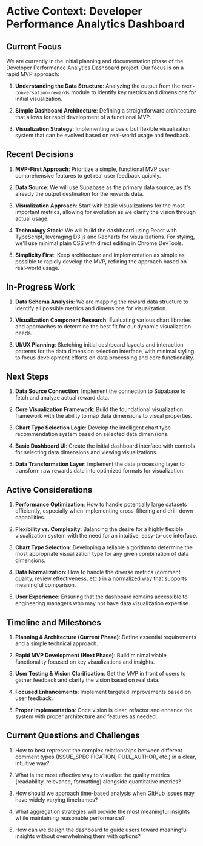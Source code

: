 # Active Context: Developer Performance Analytics Dashboard

## Current Focus

We are currently in the initial planning and documentation phase of the Developer Performance Analytics Dashboard project. Our focus is on a rapid MVP approach:

1. **Understanding the Data Structure**: Analyzing the output from the `text-conversation-rewards` module to identify key metrics and dimensions for initial visualization.

2. **Simple Dashboard Architecture**: Defining a straightforward architecture that allows for rapid development of a functional MVP.

3. **Visualization Strategy**: Implementing a basic but flexible visualization system that can be evolved based on real-world usage and feedback.

## Recent Decisions

1. **MVP-First Approach**: Prioritize a simple, functional MVP over comprehensive features to get real user feedback quickly.

2. **Data Source**: We will use Supabase as the primary data source, as it's already the output destination for the rewards data.

3. **Visualization Approach**: Start with basic visualizations for the most important metrics, allowing for evolution as we clarify the vision through actual usage.

4. **Technology Stack**: We will build the dashboard using React with TypeScript, leveraging D3.js and Recharts for visualizations. For styling, we'll use minimal plain CSS with direct editing in Chrome DevTools.

5. **Simplicity First**: Keep architecture and implementation as simple as possible to rapidly develop the MVP, refining the approach based on real-world usage.

## In-Progress Work

1. **Data Schema Analysis**: We are mapping the reward data structure to identify all possible metrics and dimensions for visualization.

2. **Visualization Component Research**: Evaluating various chart libraries and approaches to determine the best fit for our dynamic visualization needs.

3. **UI/UX Planning**: Sketching initial dashboard layouts and interaction patterns for the data dimension selection interface, with minimal styling to focus development efforts on data processing and core functionality.

## Next Steps

1. **Data Source Connection**: Implement the connection to Supabase to fetch and analyze actual reward data.

2. **Core Visualization Framework**: Build the foundational visualization framework with the ability to map data dimensions to visual properties.

3. **Chart Type Selection Logic**: Develop the intelligent chart type recommendation system based on selected data dimensions.

4. **Basic Dashboard UI**: Create the initial dashboard interface with controls for selecting data dimensions and viewing visualizations.

5. **Data Transformation Layer**: Implement the data processing layer to transform raw rewards data into optimized formats for visualization.

## Active Considerations

1. **Performance Optimization**: How to handle potentially large datasets efficiently, especially when implementing cross-filtering and drill-down capabilities.

2. **Flexibility vs. Complexity**: Balancing the desire for a highly flexible visualization system with the need for an intuitive, easy-to-use interface.

3. **Chart Type Selection**: Developing a reliable algorithm to determine the most appropriate visualization type for any given combination of data dimensions.

4. **Data Normalization**: How to handle the diverse metrics (comment quality, review effectiveness, etc.) in a normalized way that supports meaningful comparison.

5. **User Experience**: Ensuring that the dashboard remains accessible to engineering managers who may not have data visualization expertise.

## Timeline and Milestones

1. **Planning & Architecture (Current Phase)**: Define essential requirements and a simple technical approach.

2. **Rapid MVP Development (Next Phase)**: Build minimal viable functionality focused on key visualizations and insights.

3. **User Testing & Vision Clarification**: Get the MVP in front of users to gather feedback and clarify the vision based on real data.

4. **Focused Enhancements**: Implement targeted improvements based on user feedback.

5. **Proper Implementation**: Once vision is clear, refactor and enhance the system with proper architecture and features as needed.

## Current Questions and Challenges

1. How to best represent the complex relationships between different comment types (ISSUE_SPECIFICATION, PULL_AUTHOR, etc.) in a clear, intuitive way?

2. What is the most effective way to visualize the quality metrics (readability, relevance, formatting) alongside quantitative metrics?

3. How should we approach time-based analysis when GitHub issues may have widely varying timeframes?

4. What aggregation strategies will provide the most meaningful insights while maintaining reasonable performance?

5. How can we design the dashboard to guide users toward meaningful insights without overwhelming them with options?

